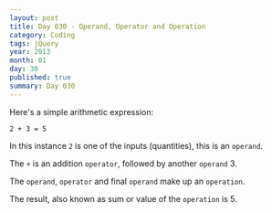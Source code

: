 ```yaml
---
layout: post
title: Day 030 - Operand, Operator and Operation
category: Coding
tags: jQuery
year: 2013
month: 01
day: 30
published: true
summary: Day 030
---
```


Here's a simple arithmetic expression:

	2 + 3 = 5


In this instance `2` is one of the inputs (quantities), this is an `operand`.

The `+` is an addition `operator`, followed by another `operand` 3.

The `operand`, `operator` and final `operand` make up an `operation`.

The result, also known as sum or value of the `operation` is 5.